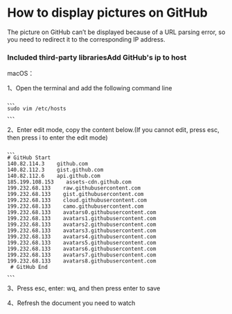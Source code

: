 # How to display pictures on GitHub

The picture on GitHub can’t be displayed because of a URL parsing error, so you need to redirect it to the corresponding IP address.


### Included third-party librariesAdd GitHub's ip to host


macOS：

1、Open the terminal and add the following command line  

    、、、
    sudo vim /etc/hosts
    、、、
    
2、Enter edit mode, copy the content below.(If you cannot edit, press esc, then press i to enter the edit mode)  

    、、、
    # GitHub Start
    140.82.114.3    github.com
    140.82.112.3    gist.github.com
    140.82.112.6    api.github.com
    185.199.108.153    assets-cdn.github.com
    199.232.68.133    raw.githubusercontent.com
    199.232.68.133    gist.githubusercontent.com
    199.232.68.133    cloud.githubusercontent.com
    199.232.68.133    camo.githubusercontent.com
    199.232.68.133    avatars0.githubusercontent.com
    199.232.68.133    avatars1.githubusercontent.com
    199.232.68.133    avatars2.githubusercontent.com
    199.232.68.133    avatars3.githubusercontent.com
    199.232.68.133    avatars4.githubusercontent.com
    199.232.68.133    avatars5.githubusercontent.com
    199.232.68.133    avatars6.githubusercontent.com
    199.232.68.133    avatars7.githubusercontent.com
    199.232.68.133    avatars8.githubusercontent.com
     # GitHub End
    、、、
    
3、Press esc, enter: wq, and then press enter to save  

4、Refresh the document you need to watch  




